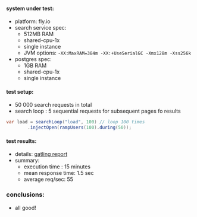#### system under test:

- platform: fly.io
- search service spec:
    - 512MB RAM
    - shared-cpu-1x
    - single instance
    - JVM options: `-XX:MaxRAM=384m -XX:+UseSerialGC -Xmx128m -Xss256k`
- postgres spec:
    - 1GB RAM
    - shared-cpu-1x
    - single instance

#### test setup:

- 50 000 search requests in total
- search loop : 5 sequential requests for subsequent pages fo results
``` java
var load = searchLoop("load", 100) // loop 100 times
        .injectOpen(rampUsers(100).during(50));
```

#### test results:

- details: [gatling report](gatling/2023.04.15-searchload-fly ':ignore')
- summary:
    - execution time : 15 minutes
    - mean response time: 1.5 sec
    - average req/sec: 55

### conclusions:

- all good!
